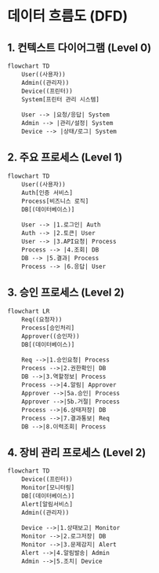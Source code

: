 # 데이터 흐름도 (DFD)

## 1. 컨텍스트 다이어그램 (Level 0)

```mermaid
flowchart TD
    User((사용자))
    Admin((관리자))
    Device((프린터))
    System[프린터 관리 시스템]
    
    User --> |요청/응답| System
    Admin --> |관리/설정| System
    Device --> |상태/로그| System
```

## 2. 주요 프로세스 (Level 1)

```mermaid
flowchart TD
    User((사용자))
    Auth[인증 서비스]
    Process[비즈니스 로직]
    DB[(데이터베이스)]
    
    User --> |1.로그인| Auth
    Auth --> |2.토큰| User
    User --> |3.API요청| Process
    Process --> |4.조회| DB
    DB --> |5.결과| Process
    Process --> |6.응답| User
```

## 3. 승인 프로세스 (Level 2)

```mermaid
flowchart LR
    Req((요청자))
    Process[승인처리]
    Approver((승인자))
    DB[(데이터베이스)]
    
    Req -->|1.승인요청| Process
    Process -->|2.권한확인| DB
    DB -->|3.역할정보| Process
    Process -->|4.알림| Approver
    Approver -->|5a.승인| Process
    Approver -->|5b.거절| Process
    Process -->|6.상태저장| DB
    Process -->|7.결과통보| Req
    DB -->|8.이력조회| Process
```

## 4. 장비 관리 프로세스 (Level 2)

```mermaid
flowchart TD
    Device((프린터))
    Monitor[모니터링]
    DB[(데이터베이스)]
    Alert[알림서비스]
    Admin((관리자))
    
    Device -->|1.상태보고| Monitor
    Monitor -->|2.로그저장| DB
    Monitor -->|3.문제감지| Alert
    Alert -->|4.알림발송| Admin
    Admin -->|5.조치| Device
```